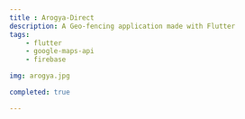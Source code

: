 ```yaml
---
title : Arogya-Direct
description: A Geo-fencing application made with Flutter
tags:
    - flutter
    - google-maps-api
    - firebase

img: arogya.jpg

completed: true

---
```


